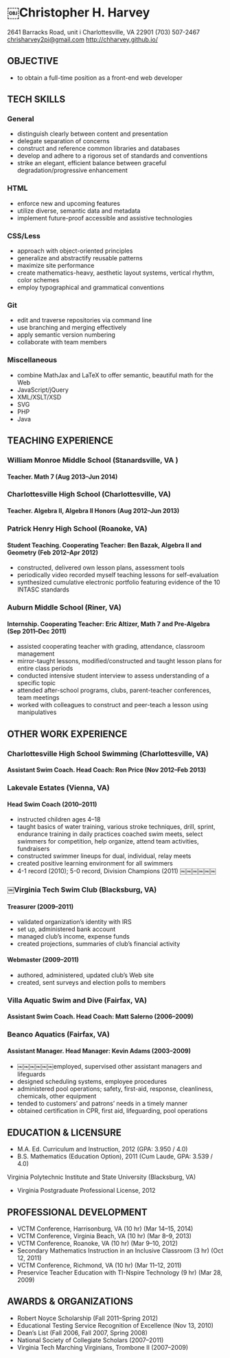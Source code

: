 # ￼Christopher H. Harvey

2641 Barracks Road, unit i
Charlottesville, VA 22901
(703) 507-2467
chrisharvey2pi@gmail.com
http://chharvey.github.io/

## OBJECTIVE

- to obtain a full-time position as a front-end web developer

## TECH SKILLS

### General

- distinguish clearly between content and presentation
- delegate separation of concerns
- construct and reference common libraries and databases
- develop and adhere to a rigorous set of standards and conventions
- strike an elegant, efficient balance between graceful degradation/progressive enhancement

### HTML

- enforce new and upcoming features
- utilize diverse, semantic data and metadata
- implement future-proof accessible and assistive technologies

### CSS/Less

- approach with object-oriented principles
- generalize and abstractify reusable patterns
- maximize site performance
- create mathematics-heavy, aesthetic layout systems, vertical rhythm, color schemes
- employ typographical and grammatical conventions

### Git

- edit and traverse repositories via command line
- use branching and merging effectively
- apply semantic version numbering
- collaborate with team members

### Miscellaneous

- combine MathJax and LaTeX to offer semantic, beautiful math for the Web
- JavaScript/jQuery
- XML/XSLT/XSD
- SVG
- PHP
- Java

## TEACHING EXPERIENCE

### William Monroe Middle School (Stanardsville, VA )
#### Teacher. Math 7 (Aug 2013–Jun 2014)

### Charlottesville High School (Charlottesville, VA)
#### Teacher. Algebra II, Algebra II Honors (Aug 2012–Jun 2013)

### Patrick Henry High School (Roanoke, VA)
#### Student Teaching. Cooperating Teacher: Ben Bazak, Algebra II and Geometry (Feb 2012–Apr 2012)

- constructed, delivered own lesson plans, assessment tools
- periodically video recorded myself teaching lessons for self-evaluation
- synthesized cumulative electronic portfolio featuring evidence of the 10 INTASC standards

### Auburn Middle School (Riner, VA)
#### Internship. Cooperating Teacher: Eric Altizer, Math 7 and Pre-Algebra (Sep 2011–Dec 2011)

- assisted cooperating teacher with grading, attendance, classroom management
- mirror-taught lessons, modified/constructed and taught lesson plans for entire class periods
- conducted intensive student interview to assess understanding of a specific topic
- attended after-school programs, clubs, parent-teacher conferences, team meetings
- worked with colleagues to construct and peer-teach a lesson using manipulatives

## OTHER WORK EXPERIENCE

### Charlottesville High School Swimming (Charlottesville, VA)
#### Assistant Swim Coach. Head Coach: Ron Price (Nov 2012–Feb 2013)

### Lakevale Estates (Vienna, VA)
#### Head Swim Coach (2010–2011)

- instructed children ages 4–18
- taught basics of water training, various stroke techniques, drill, sprint, endurance training in daily practices
coached swim meets, select swimmers for competition, help organize, attend team activities, fundraisers
- constructed swimmer lineups for dual, individual, relay meets
- created positive learning environment for all swimmers
- 4-1 record (2010); 5-0 record, Division Champions (2011)
￼￼￼￼￼￼
### ￼Virginia Tech Swim Club (Blacksburg, VA)
#### Treasurer (2009–2011)

- validated organization’s identity with IRS
- set up, administered bank account
- managed club’s income, expense funds
- created projections, summaries of club’s financial activity

#### Webmaster (2009–2011)

- authored, administered, updated club’s Web site
- created, sent surveys and election polls to members

### Villa Aquatic Swim and Dive (Fairfax, VA)
#### Assistant Swim Coach. Head Coach: Matt Salerno (2006–2009)

### Beanco Aquatics (Fairfax, VA)
#### Assistant Manager. Head Manager: Kevin Adams (2003–2009)

- ￼￼￼￼￼￼employed, supervised other assistant managers and lifeguards
- designed scheduling systems, employee procedures
- administered pool operations; safety, first-aid, response, cleanliness, chemicals, other equipment
- tended to customers’ and patrons’ needs in a timely manner
- obtained certification in CPR, first aid, lifeguarding, pool operations

## EDUCATION & LICENSURE

- M.A. Ed. Curriculum and Instruction, 2012 (GPA: 3.950 / 4.0)
- B.S. Mathematics (Education Option), 2011 (Cum Laude, GPA: 3.539 / 4.0)

Virginia Polytechnic Institute and State University (Blacksburg, VA)

- Virginia Postgraduate Professional License, 2012

## PROFESSIONAL DEVELOPMENT

- VCTM Conference, Harrisonburg, VA (10 hr) (Mar 14–15, 2014)
- VCTM Conference, Virginia Beach, VA (10 hr) (Mar 8–9, 2013)
- VCTM Conference, Roanoke, VA (10 hr) (Mar 9–10, 2012)
- Secondary Mathematics Instruction in an Inclusive Classroom (3 hr) (Oct 12, 2011)
- VCTM Conference, Richmond, VA (10 hr) (Mar 11–12, 2011)
- Preservice Teacher Education with TI-Nspire Technology (9 hr) (Mar 28, 2009)

## AWARDS & ORGANIZATIONS

- Robert Noyce Scholarship (Fall 2011–Spring 2012)
- Educational Testing Service Recognition of Excellence (Nov 13, 2010)
- Dean’s List (Fall 2006, Fall 2007, Spring 2008)
- National Society of Collegiate Scholars (2007–2011)
- Virginia Tech Marching Virginians, Trombone II (2007–2009)
